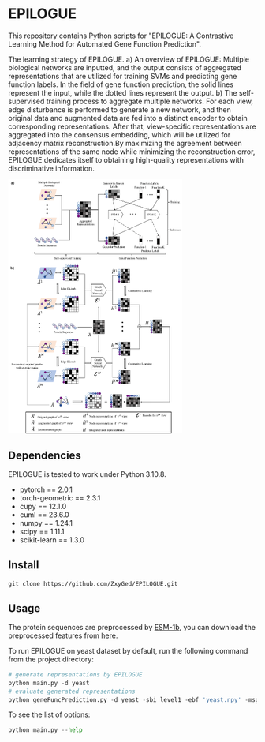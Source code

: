 # EPILOGUE
This repository contains Python scripts for "EPILOGUE: A Contrastive Learning Method for Automated Gene Function Prediction". 

The learning strategy of EPILOGUE. a) An overview of EPILOGUE: Multiple biological networks are inputted, and the output consists of aggregated representations that are utilized for training SVMs and predicting gene function labels. In the field of gene function prediction, the solid lines represent the input, while the dotted lines represent the output. b) The self-supervised training process to aggregate multiple networks. For each view, edge disturbance is performed to generate a new network, and then original data and augmented data are fed into a distinct encoder to obtain corresponding representations. After that, view-specific representations are aggregated into the consensus embedding, which will be utilized for adjacency matrix reconstruction.By maximizing the agreement between representations of the same node while minimizing the reconstruction error, EPILOGUE dedicates itself to obtaining high-quality representations with discriminative information.
<!-- ![epilogue](flow.png) -->
<!-- <div align=center>  
<img src="flow.png" alt="epilogue" width="70%"/>
</div> -->
<img src="./flow.png" alt="epilogue" width="70%"/>

## Dependencies
EPILOGUE is tested to work under Python 3.10.8.

- pytorch == 2.0.1
- torch-geometric == 2.3.1
- cupy == 12.1.0
- cuml == 23.6.0
- numpy == 1.24.1
- scipy == 1.11.1
- scikit-learn == 1.3.0

## Install

```git
git clone https://github.com/ZxyGed/EPILOGUE.git
```

## Usage
The protein sequences are preprocessed by [ESM-1b](https://github.com/facebookresearch/esm), you can download the preprocessed features from [here](https://pan.baidu.com/s/1xxnXRND6YNFFxLKLZtVlFg?pwd=1234).

To run EPILOGUE on yeast dataset by default, run the following command from the project directory:
```python 
# generate representations by EPILOGUE
python main.py -d yeast 
# evaluate generated representations
python geneFuncPrediction.py -d yeast -sbi level1 -ebf 'yeast.npy' -msg 'evaluation on yeast dataset' 
```
To see the list of options:
```python
python main.py --help
```
